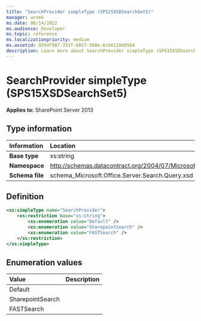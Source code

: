 ```yaml
---
title: "SearchProvider simpleType (SPS15XSDSearchSet5)"
manager: arnek
ms.date: 06/14/2022
ms.audience: Developer
ms.topic: reference
ms.localizationpriority: medium
ms.assetid: 9394f987-331f-6817-560e-6cb6118dd564
description: Learn more about SearchProvider simpleType (SPS15XSDSearchSet5).
---
```


# SearchProvider simpleType (SPS15XSDSearchSet5)



 **Applies to:** SharePoint Server 2013

## Type information

|Information|Location|
|:-----|:-----|
|**Base type**  |xs:string  |
|**Namespace**  |http://schemas.datacontract.org/2004/07/Microsoft.Office.Server.Search.Query  |
|**Schema file** |schema_Microsoft.Office.Server.Search.Query.xsd   |

## Definition

```XML
<xs:simpleType name="SearchProvider">
    <xs:restriction base="xs:string">
        <xs:enumeration value="Default" />
        <xs:enumeration value="SharepointSearch" />
        <xs:enumeration value="FASTSearch" />
    </xs:restriction>
</xs:simpleType>

```

## Enumeration values

|**Value**|**Description**|
|:-----|:-----|
|Default  <br/> ||
|SharepointSearch  <br/> ||
|FASTSearch  <br/> ||
